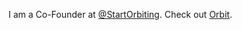 I am a Co-Founder at [@StartOrbiting](https://github.com/StartOrbiting).  Check out [Orbit](https://orbit.so).
